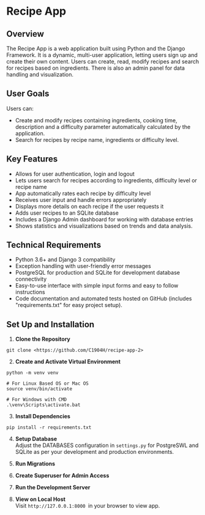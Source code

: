 # Recipe App

## Overview

The Recipe App is a web application built using Python and the Django Framework. It is a dynamic, multi-user application, letting users sign up and create their own content. Users can create, read, modify recipes and search for recipes based on ingredients. There is also an admin panel for data handling and visualization.

## User Goals
Users can:
- Create and modify recipes containing ingredients, cooking time, description and a difficulty parameter automatically calculated by the application.
- Search for recipes by recipe name, ingredients or difficulty level.

## Key Features
- Allows for user authentication, login and logout
- Lets users search for recipes according to ingredients, difficulty level or recipe name
- App automatically rates each recipe by difficulty level
- Receives user input and handle errors appropriately
- Displays more details on each recipe if the user requests it
- Adds user recipes to an SQLite database
- Includes a Django Admin dashboard for working with database entries
- Shows statistics and visualizations based on trends and data analysis.

## Technical Requirements
- Python 3.6+ and Django 3 compatibility
- Exception handling with user-friendly error messages
- PostgreSQL for production and SQLite for development database connectivity
- Easy-to-use interface with simple input forms and easy to follow instructions
- Code documentation and automated tests hosted on GitHub (includes "requirements.txt" for easy project setup).

## Set Up and Installation
1. **Clone the Repository**
```
git clone <https://github.com/C1904H/recipe-app-2>
```

2. **Create and Activate Virtual Environment**  
```
python -m venv venv

# For Linux Based OS or Mac OS
source venv/bin/activate

# For Windows with CMD
.\venv\Scripts\activate.bat
```

3. **Install Dependencies**
```
pip install -r requirements.txt
```

4. **Setup Database**  
Adjust the DATABASES configuration in `settings.py` for PostgreSWL and SQLite as per your development and production environments.

5. **Run Migrations**

6. **Create Superuser for Admin Access**

7. **Run the Development Server**

8. **View on Local Host**  
Visit `http://127.0.0.1:8000 `in your browser to view app.